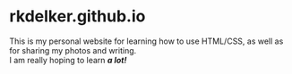 # rkdelker.github.io
<p/>This is my personal website for learning how to use HTML/CSS, as well as for sharing my photos and writing.<br/>
I am really hoping to learn <em><strong>a lot!</em></strong><p/>

